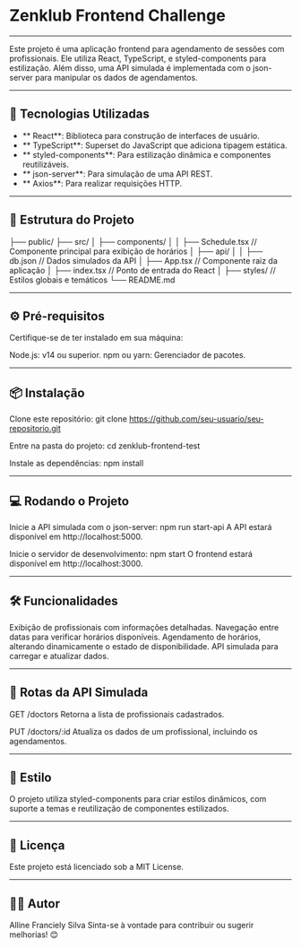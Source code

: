 # Zenklub Frontend Challenge

---

Este projeto é uma aplicação frontend para agendamento de sessões com profissionais. Ele utiliza React, TypeScript, e styled-components para estilização. Além disso, uma API simulada é implementada com o json-server para manipular os dados de agendamentos.

---

## 🚀 Tecnologias Utilizadas
- ** React**: Biblioteca para construção de interfaces de usuário.
- ** TypeScript**: Superset do JavaScript que adiciona tipagem estática.
- ** styled-components**: Para estilização dinâmica e componentes reutilizáveis.
- ** json-server**: Para simulação de uma API REST.
- ** Axios**: Para realizar requisições HTTP.
  
---

## 📂 Estrutura do Projeto

├── public/
├── src/
│   ├── components/
│   │   ├── Schedule.tsx  // Componente principal para exibição de horários
│   ├── api/
│   │   ├── db.json       // Dados simulados da API
│   ├── App.tsx           // Componente raiz da aplicação
│   ├── index.tsx         // Ponto de entrada do React
│   ├── styles/           // Estilos globais e temáticos
└── README.md

---

## ⚙️ Pré-requisitos
Certifique-se de ter instalado em sua máquina:

Node.js: v14 ou superior.
npm ou yarn: Gerenciador de pacotes.

---

## 📦 Instalação
Clone este repositório:
git clone https://github.com/seu-usuario/seu-repositorio.git

Entre na pasta do projeto:
cd zenklub-frontend-test

Instale as dependências:
npm install

---

## 💻 Rodando o Projeto
Inicie a API simulada com o json-server:
npm run start-api
A API estará disponível em http://localhost:5000.

Inicie o servidor de desenvolvimento:
npm start
O frontend estará disponível em http://localhost:3000.

---

## 🛠 Funcionalidades
Exibição de profissionais com informações detalhadas.
Navegação entre datas para verificar horários disponíveis.
Agendamento de horários, alterando dinamicamente o estado de disponibilidade.
API simulada para carregar e atualizar dados.

---

## 📝 Rotas da API Simulada
GET /doctors
Retorna a lista de profissionais cadastrados.

PUT /doctors/:id
Atualiza os dados de um profissional, incluindo os agendamentos.

---

## 🎨 Estilo
O projeto utiliza styled-components para criar estilos dinâmicos, com suporte a temas e reutilização de componentes estilizados.

---

## 📜 Licença
Este projeto está licenciado sob a MIT License.

---

## 👨‍💻 Autor
Alline Franciely Silva
Sinta-se à vontade para contribuir ou sugerir melhorias! 😊
